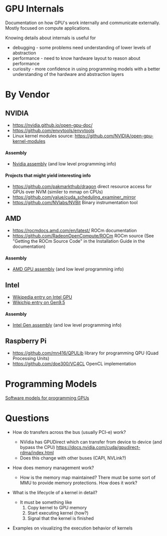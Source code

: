 # GPU Internals
Documentation on how GPU's work internally and communicate externally.  Mostly focused on compute applications.

Knowing details about internals is useful for
 * debugging - some problems need understanding of lower levels of abstraction
 * performance - need to know hardware layout to reason about performance
 * curiosity - more confidence in using programming models with a better understanding of the hardware and abstraction layers

# By Vendor
## NVIDIA
* https://nvidia.github.io/open-gpu-doc/
* https://github.com/envytools/envytools
* Linux kernel modules source: https://github.com/NVIDIA/open-gpu-kernel-modules

#### Assembly
* [Nvidia assembly](Nvidia_assembly.md) (and low level programming info)

#### Projects that might yield interesting info
* https://github.com/pakmarkthub/dragon direct resource access for GPUs over NVM (similer to mmap on CPUs)
* https://github.com/yalue/cuda_scheduling_examiner_mirror
* https://github.com/NVlabs/NVBit Binary instrumentation tool

## AMD
* https://rocmdocs.amd.com/en/latest/  ROCm documentation
* https://github.com/RadeonOpenCompute/ROCm ROCm source  (See "Getting the ROCm Source Code" in the Installation Guide in the documentation)
#### Assembly
* [AMD GPU assembly](AMD_assembly.md) (and low level programming info)

## Intel
* [Wikipedia entry on Intel GPU](https://en.wikipedia.org/wiki/List_of_Intel_graphics_processing_units)
* [Wikichip entry on Gen9.5](https://en.wikichip.org/wiki/intel/microarchitectures/gen9.5)
#### Assembly
* [Intel Gen assembly](Intel_Gen_assembly.md) (and low level programming info)

## Raspberry Pi
* https://github.com/mn416/QPULib library for programming QPU (Quad Processing Units)
* https://github.com/doe300/VC4CL  OpenCL implementation

# Programming Models
[Software models for programming GPUs](software_models.md)

# Questions

* How do transfers across the bus (usually PCI-e) work?
  * NVidia has GPUDirect which can transfer from device to device (and bypass the CPU)  https://docs.nvidia.com/cuda/gpudirect-rdma/index.html
  * Does this change with other buses (CAPI, NVLink?)
  
* How does memory management work?
   * How is the memory map maintained?  There must be some sort of MMU to provide memory protections.  How does it work?

* What is the lifecycle of a kernel in detail?
  * It must be something like
    1. Copy kernel to GPU memory
    2. Start executing kernel (how?)
    3. Signal that the kernel is finished
    
 * Examples on visualizing the execution behavior of kernels
